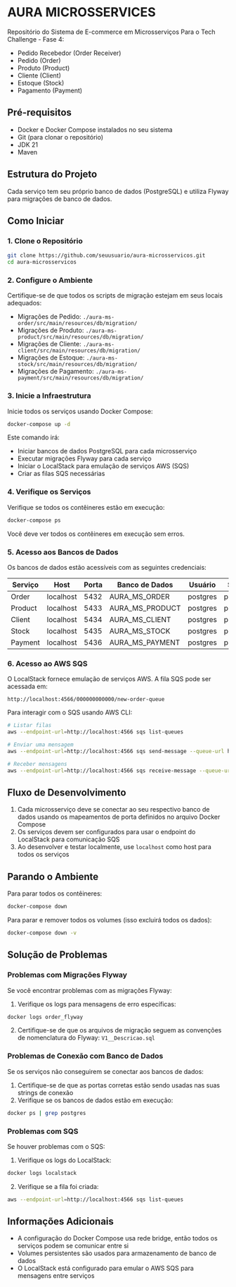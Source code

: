 # AURA MICROSSERVICES

Repositório do Sistema de E-commerce em Microsserviços Para o Tech Challenge - Fase 4: 
- Pedido Recebedor (Order Receiver)
- Pedido (Order) 
- Produto (Product) 
- Cliente (Client)
- Estoque (Stock)
- Pagamento (Payment)

## Pré-requisitos

- Docker e Docker Compose instalados no seu sistema
- Git (para clonar o repositório)
- JDK 21
- Maven 

## Estrutura do Projeto

Cada serviço tem seu próprio banco de dados (PostgreSQL) e utiliza Flyway para migrações de banco de dados.

## Como Iniciar

### 1. Clone o Repositório

```bash
git clone https://github.com/seuusuario/aura-microsservicos.git
cd aura-microsservicos
```

### 2. Configure o Ambiente

Certifique-se de que todos os scripts de migração estejam em seus locais adequados:
- Migrações de Pedido: `./aura-ms-order/src/main/resources/db/migration/`
- Migrações de Produto: `./aura-ms-product/src/main/resources/db/migration/`
- Migrações de Cliente: `./aura-ms-client/src/main/resources/db/migration/`
- Migrações de Estoque: `./aura-ms-stock/src/main/resources/db/migration/`
- Migrações de Pagamento: `./aura-ms-payment/src/main/resources/db/migration/`

### 3. Inicie a Infraestrutura

Inicie todos os serviços usando Docker Compose:

```bash
docker-compose up -d
```

Este comando irá:
- Iniciar bancos de dados PostgreSQL para cada microsserviço
- Executar migrações Flyway para cada serviço
- Iniciar o LocalStack para emulação de serviços AWS (SQS)
- Criar as filas SQS necessárias

### 4. Verifique os Serviços

Verifique se todos os contêineres estão em execução:

```bash
docker-compose ps
```

Você deve ver todos os contêineres em execução sem erros.

### 5. Acesso aos Bancos de Dados

Os bancos de dados estão acessíveis com as seguintes credenciais:

| Serviço  | Host     | Porta | Banco de Dados   | Usuário  | Senha    |
|----------|----------|-------|------------------|----------|----------|
| Order    | localhost| 5432  | AURA_MS_ORDER    | postgres | postgres |
| Product  | localhost| 5433  | AURA_MS_PRODUCT  | postgres | postgres |
| Client   | localhost| 5434  | AURA_MS_CLIENT   | postgres | postgres |
| Stock    | localhost| 5435  | AURA_MS_STOCK    | postgres | postgres |
| Payment  | localhost| 5436  | AURA_MS_PAYMENT  | postgres | postgres |

### 6. Acesso ao AWS SQS

O LocalStack fornece emulação de serviços AWS. A fila SQS pode ser acessada em:

```
http://localhost:4566/000000000000/new-order-queue
```

Para interagir com o SQS usando AWS CLI:

```bash
# Listar filas
aws --endpoint-url=http://localhost:4566 sqs list-queues

# Enviar uma mensagem
aws --endpoint-url=http://localhost:4566 sqs send-message --queue-url http://localhost:4566/000000000000/new-order-queue --message-body '{"orderId":"123"}'

# Receber mensagens
aws --endpoint-url=http://localhost:4566 sqs receive-message --queue-url http://localhost:4566/000000000000/new-order-queue
```

## Fluxo de Desenvolvimento

1. Cada microsserviço deve se conectar ao seu respectivo banco de dados usando os mapeamentos de porta definidos no arquivo Docker Compose
2. Os serviços devem ser configurados para usar o endpoint do LocalStack para comunicação SQS
3. Ao desenvolver e testar localmente, use `localhost` como host para todos os serviços

## Parando o Ambiente

Para parar todos os contêineres:

```bash
docker-compose down
```

Para parar e remover todos os volumes (isso excluirá todos os dados):

```bash
docker-compose down -v
```

## Solução de Problemas

### Problemas com Migrações Flyway

Se você encontrar problemas com as migrações Flyway:

1. Verifique os logs para mensagens de erro específicas:

```bash
docker logs order_flyway
```

2. Certifique-se de que os arquivos de migração seguem as convenções de nomenclatura do Flyway: `V1__Descricao.sql`

### Problemas de Conexão com Banco de Dados

Se os serviços não conseguirem se conectar aos bancos de dados:

1. Certifique-se de que as portas corretas estão sendo usadas nas suas strings de conexão
2. Verifique se os bancos de dados estão em execução:

```bash
docker ps | grep postgres
```

### Problemas com SQS

Se houver problemas com o SQS:

1. Verifique os logs do LocalStack:

```bash
docker logs localstack
```

2. Verifique se a fila foi criada:
```bash
aws --endpoint-url=http://localhost:4566 sqs list-queues
```

## Informações Adicionais

- A configuração do Docker Compose usa rede bridge, então todos os serviços podem se comunicar entre si
- Volumes persistentes são usados para armazenamento de banco de dados
- O LocalStack está configurado para emular o AWS SQS para mensagens entre serviços


